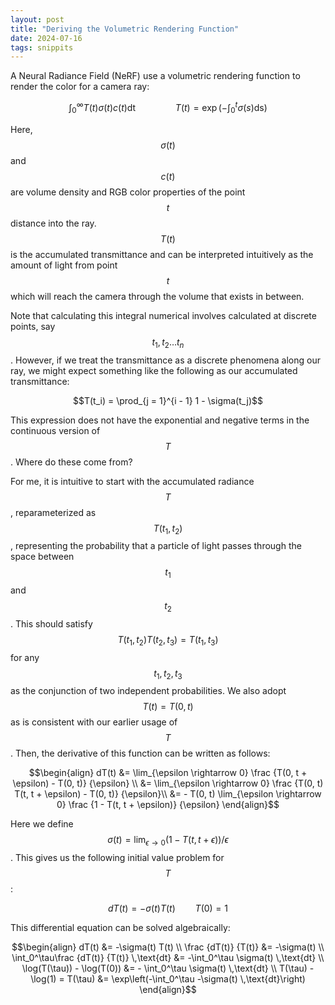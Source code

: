 ```yaml
---
layout: post
title: "Deriving the Volumetric Rendering Function"
date: 2024-07-16
tags: snippits
---
```


A Neural Radiance Field (NeRF) use a volumetric rendering function to render the color for a camera ray:

$$\int_0^\infty T(t) \sigma(t) c(t) \text{dt} \qquad \qquad T(t) = \exp\left(-\int_0^t \sigma(s) \text{ds}\right)$$

Here, $$\sigma(t)$$ and $$c(t)$$ are volume density and RGB color properties of the point $$t$$ distance into the ray. $$T(t)$$ is the accumulated transmittance and can be interpreted intuitively as the amount of light from point $$t$$ which will reach the camera through the volume that exists in between.

Note that calculating this integral numerical involves calculated at discrete points, say $$t_1, t_2 \ldots t_n$$. However, if we treat the transmittance as a discrete phenomena along our ray, we might expect something like the following as our accumulated transmittance:

$$T(t_i) = \prod_{j = 1}^{i - 1} 1 - \sigma(t_j)$$

This expression does not have the exponential and negative terms in the continuous version of $$T$$. Where do these come from?

For me, it is intuitive to start with the accumulated radiance $$T$$, reparameterized as $$T(t_1, t_2)$$, representing the probability that a particle of light passes through the space between $$t_1$$ and $$t_2$$. This should satisfy $$T(t_1, t_2) T(t_2, t_3) = T(t_1, t_3)$$ for any $$t_1, t_2, t_3$$ as the conjunction of two independent probabilities. We also adopt $$T(t) = T(0, t)$$ as is consistent with our earlier usage of $$T$$. Then, the derivative of this function can be written as follows:

$$\begin{align}
    dT(t) &= \lim_{\epsilon \rightarrow 0} \frac {T(0, t + \epsilon) - T(0, t)} {\epsilon} \\
    &= \lim_{\epsilon \rightarrow 0} \frac {T(0, t) T(t, t + \epsilon) - T(0, t)} {\epsilon}\\
    &= - T(0, t) \lim_{\epsilon \rightarrow 0} \frac {1 - T(t, t + \epsilon)} {\epsilon}
\end{align}$$

Here we define $$\sigma(t) = \lim_{\epsilon \rightarrow 0}(1 - T(t, t + \epsilon)) / \epsilon$$. This gives us the following initial value problem for $$T$$:

$$dT(t) = - \sigma(t) T(t) \qquad T(0) = 1$$

This differential equation can be solved algebraically:

$$\begin{align}
    dT(t) &= -\sigma(t) T(t) \\
    \frac {dT(t)} {T(t)} &= -\sigma(t) \\
    \int_0^\tau\frac {dT(t)} {T(t)} \,\text{dt} &= -\int_0^\tau \sigma(t) \,\text{dt} \\
    \log(T(\tau)) - \log(T(0)) &= - \int_0^\tau \sigma(t) \,\text{dt} \\
    T(\tau) - \log(1) = T(\tau) &= \exp\left(-\int_0^\tau -\sigma(t) \,\text{dt}\right)
\end{align}$$
